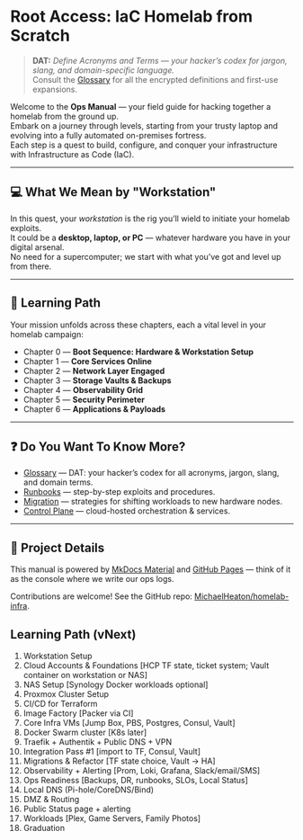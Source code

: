 # Root Access: IaC Homelab from Scratch

> **DAT:** *Define Acronyms and Terms — your hacker’s codex for jargon, slang, and domain-specific language.*  
> Consult the [Glossary](glossary.md) for all the encrypted definitions and first-use expansions.

Welcome to the **Ops Manual** — your field guide for hacking together a homelab from the ground up.  
Embark on a journey through levels, starting from your trusty laptop and evolving into a fully automated on-premises fortress.  
Each step is a quest to build, configure, and conquer your infrastructure with Infrastructure as Code (IaC).

---
## 💻 What We Mean by "Workstation"

In this quest, your *workstation* is the rig you’ll wield to initiate your homelab exploits.  
It could be a **desktop, laptop, or PC** — whatever hardware you have in your digital arsenal.  
No need for a supercomputer; we start with what you’ve got and level up from there.

---

## 🚀 Learning Path

Your mission unfolds across these chapters, each a vital level in your homelab campaign:

- Chapter 0 — **Boot Sequence: Hardware & Workstation Setup**  
- Chapter 1 — **Core Services Online**  
- Chapter 2 — **Network Layer Engaged**  
- Chapter 3 — **Storage Vaults & Backups**  
- Chapter 4 — **Observability Grid**  
- Chapter 5 — **Security Perimeter**  
- Chapter 6 — **Applications & Payloads**

---

## ❓ Do You Want To Know More?

- [Glossary](glossary.md) — DAT: your hacker’s codex for all acronyms, jargon, slang, and domain terms.  
- [Runbooks](runbooks/) — step-by-step exploits and procedures.  
- [Migration](migration.md) — strategies for shifting workloads to new hardware nodes.  
- [Control Plane](control-plane.md) — cloud-hosted orchestration & services.

---

## 🔧 Project Details

This manual is powered by [MkDocs Material](https://squidfunk.github.io/mkdocs-material/) and [GitHub Pages](https://pages.github.com/) — think of it as the console where we write our ops logs.

Contributions are welcome! See the GitHub repo: [MichaelHeaton/homelab-infra](https://github.com/MichaelHeaton/homelab-infra).

## Learning Path (vNext)

1. Workstation Setup
2. Cloud Accounts & Foundations [HCP TF state, ticket system; Vault container on workstation or NAS]
3. NAS Setup [Synology Docker workloads optional]
4. Proxmox Cluster Setup
5. CI/CD for Terraform
6. Image Factory [Packer via CI]
7. Core Infra VMs [Jump Box, PBS, Postgres, Consul, Vault]
8. Docker Swarm cluster [K8s later]
9. Traefik + Authentik + Public DNS + VPN
10. Integration Pass #1 [import to TF, Consul, Vault]
11. Migrations & Refactor [TF state choice, Vault → HA]
12. Observability + Alerting [Prom, Loki, Grafana, Slack/email/SMS]
13. Ops Readiness [Backups, DR, runbooks, SLOs, Local Status]
14. Local DNS (Pi-hole/CoreDNS/Bind)
15. DMZ & Routing
16. Public Status page + alerting
17. Workloads [Plex, Game Servers, Family Photos]
18. Graduation
